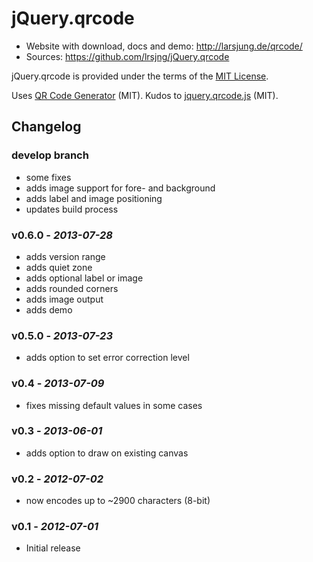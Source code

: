 # jQuery.qrcode

* Website with download, docs and demo: <http://larsjung.de/qrcode/>
* Sources: <https://github.com/lrsjng/jQuery.qrcode>

jQuery.qrcode is provided under the terms of the [MIT License](https://github.com/lrsjng/jQuery.qrcode/blob/develop/LICENSE.md).

Uses [QR Code Generator](http://www.d-project.com/qrcode/index.html) (MIT). Kudos to [jquery.qrcode.js](https://github.com/jeromeetienne/jquery-qrcode) (MIT).


## Changelog


### develop branch

* some fixes
* adds image support for fore- and background
* adds label and image positioning
* updates build process


### v0.6.0 - *2013-07-28*

* adds version range
* adds quiet zone
* adds optional label or image
* adds rounded corners
* adds image output
* adds demo


### v0.5.0 - *2013-07-23*

* adds option to set error correction level


### v0.4 - *2013-07-09*

* fixes missing default values in some cases


### v0.3 - *2013-06-01*

* adds option to draw on existing canvas


### v0.2 - *2012-07-02*

* now encodes up to ~2900 characters (8-bit)


### v0.1 - *2012-07-01*

* Initial release
